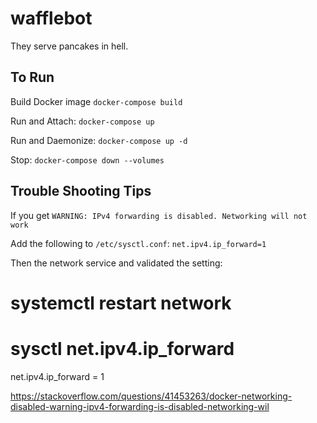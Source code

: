 # wafflebot
They serve pancakes in hell.

## To Run

Build Docker image ```docker-compose build```

Run and Attach: ```docker-compose up```

Run and Daemonize: ```docker-compose up -d``` 

Stop: ```docker-compose down --volumes```


## Trouble Shooting Tips

If you get `WARNING: IPv4 forwarding is disabled. Networking will not work`

Add the following to ```/etc/sysctl.conf```:
```net.ipv4.ip_forward=1```

Then the network service and validated the setting:

# systemctl restart network
# sysctl net.ipv4.ip_forward
net.ipv4.ip_forward = 1

https://stackoverflow.com/questions/41453263/docker-networking-disabled-warning-ipv4-forwarding-is-disabled-networking-wil
